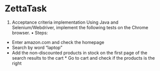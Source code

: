 # ZettaTask 


1. Acceptance criteria implementation
Using Java and Selenium/Webdriver, implement the following tests on the Chrome browser. • Steps:
* Enter amazon.com and check the homepage
* Search by word “laptop”
* Add the non-discounted products in stock on the first page of the search results to the cart * Go to cart and check if the products is the right
